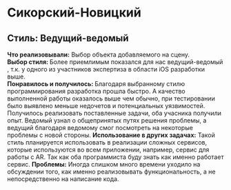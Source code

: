 # Cикорский-Новицкий
## Стиль: Ведущий-ведомый 
<b>Что реализовывали:</b> Выбор объекта добавляемого на сцену.  
<b>Выбор стиля: </b> Более приемлимым показался для нас ведущий-ведомый , т.к. у одного из участников экспертиза в области iOS разработки выше.  
<b>Понравилось и получилось: </b>Благодаря выбранному стилю программирования разработка прошла быстро. А качество выполненной работы оказалось выше чем обычно, при тестировании было выявлено меньше недочетов и потенциальных уязвимостей. Получилось реализовать поставленные задачи, оба учасника получили опыт. Ведомый узнал о общепринятых путях решения проблемы, а ведущий благодаря ведомому смог посмотреть на некоторые проблемы с новой стороны.
<b>Использование в других задачах:</b> Такой стиль планируется использовать в реализации сложных сервисов, которые используются во всем приложении, например, сервис для работы с AR. Так как оба программиста буду знать как именно работает сервис.
<b>Проблемы:</b> Иногда слишком много времени уходило на обсуждении того, как именно реализовывать функциональность, а не непосредственно на написание кода.
